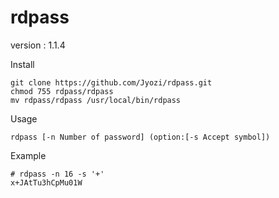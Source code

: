 # rdpass
version : 1.1.4

Install
```
git clone https://github.com/Jyozi/rdpass.git
chmod 755 rdpass/rdpass
mv rdpass/rdpass /usr/local/bin/rdpass
```

Usage
```
rdpass [-n Number of password] (option:[-s Accept symbol])
```

Example
```
# rdpass -n 16 -s '+'
x+JAtTu3hCpMu01W
```
